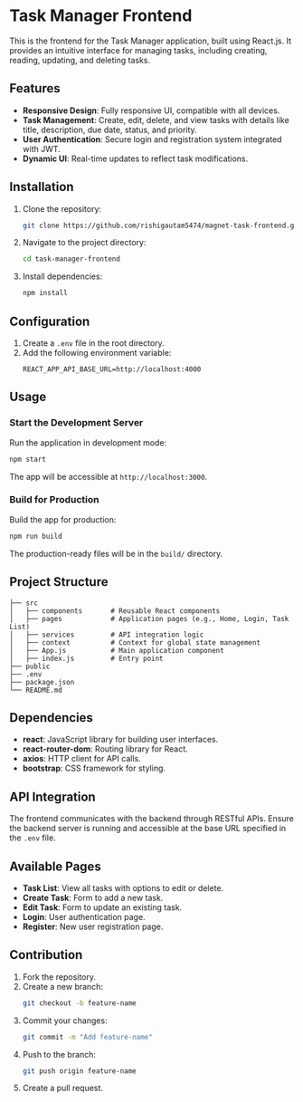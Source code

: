 # Task Manager Frontend

This is the frontend for the Task Manager application, built using React.js. It provides an intuitive interface for managing tasks, including creating, reading, updating, and deleting tasks.

## Features

- **Responsive Design**: Fully responsive UI, compatible with all devices.
- **Task Management**: Create, edit, delete, and view tasks with details like title, description, due date, status, and priority.
- **User Authentication**: Secure login and registration system integrated with JWT.
- **Dynamic UI**: Real-time updates to reflect task modifications.

## Installation

1. Clone the repository:
   ```bash
   git clone https://github.com/rishigautam5474/magnet-task-frontend.git
   ```
2. Navigate to the project directory:
   ```bash
   cd task-manager-frontend
   ```
3. Install dependencies:
   ```bash
   npm install
   ```

## Configuration

1. Create a `.env` file in the root directory.
2. Add the following environment variable:
   ```env
   REACT_APP_API_BASE_URL=http://localhost:4000
   ```

## Usage

### Start the Development Server
Run the application in development mode:
```bash
npm start
```

The app will be accessible at `http://localhost:3000`.

### Build for Production
Build the app for production:
```bash
npm run build
```

The production-ready files will be in the `build/` directory.

## Project Structure

```plaintext
├── src
│   ├── components       # Reusable React components
│   ├── pages            # Application pages (e.g., Home, Login, Task List)
│   ├── services         # API integration logic
│   ├── context          # Context for global state management
│   ├── App.js           # Main application component
│   ├── index.js         # Entry point
├── public
├── .env
├── package.json
└── README.md
```

## Dependencies

- **react**: JavaScript library for building user interfaces.
- **react-router-dom**: Routing library for React.
- **axios**: HTTP client for API calls.
- **bootstrap**: CSS framework for styling.

## API Integration
The frontend communicates with the backend through RESTful APIs. Ensure the backend server is running and accessible at the base URL specified in the `.env` file.

## Available Pages

- **Task List**: View all tasks with options to edit or delete.
- **Create Task**: Form to add a new task.
- **Edit Task**: Form to update an existing task.
- **Login**: User authentication page.
- **Register**: New user registration page.

## Contribution

1. Fork the repository.
2. Create a new branch:
   ```bash
   git checkout -b feature-name
   ```
3. Commit your changes:
   ```bash
   git commit -m "Add feature-name"
   ```
4. Push to the branch:
   ```bash
   git push origin feature-name
   ```
5. Create a pull request.

